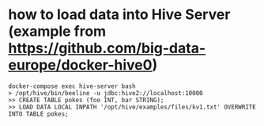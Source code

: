# how to load data into Hive Server (example from https://github.com/big-data-europe/docker-hive0)
`docker-compose exec hive-server bash`   
`> /opt/hive/bin/beeline -u jdbc:hive2://localhost:10000`  
`>> CREATE TABLE pokes (foo INT, bar STRING);`  
`>> LOAD DATA LOCAL INPATH '/opt/hive/examples/files/kv1.txt' OVERWRITE INTO TABLE pokes;  `